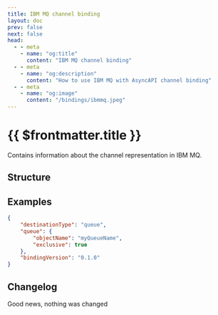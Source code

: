 ```yaml
---
title: IBM MQ channel binding
layout: doc
prev: false
next: false
head:
  - - meta
    - name: "og:title"
      content: "IBM MQ channel binding"
  - - meta
    - name: "og:description"
      content: "How to use IBM MQ with AsyncAPI channel binding"
  - - meta
    - name: "og:image"
      content: "/bindings/ibmmq.jpeg"
---
```


# {{ $frontmatter.title }}

Contains information about the channel representation in IBM MQ.

## Structure

<Json url="https://raw.githubusercontent.com/asyncapi/spec-json-schemas/master/bindings/ibmmq/0.1.0/channel.json"/>

## Examples

```json
{
    "destinationType": "queue",
    "queue": {
        "objectName": "myQueueName",
        "exclusive": true
    },
    "bindingVersion": "0.1.0"
}
```

## Changelog

Good news, nothing was changed